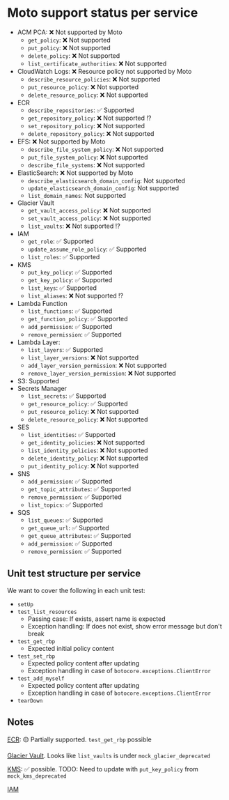 # Moto support status per service

* ACM PCA: ❌ Not supported by Moto
  * `get_policy`: ❌ Not supported
  * `put_policy`: ❌ Not supported
  * `delete_policy`: ❌ Not supported
  * `list_certificate_authorities`: ❌ Not supported
* CloudWatch Logs: ❌ Resource policy not supported by Moto
  * `describe_resource_policies`: ❌ Not supported
  * `put_resource_policy`: ❌ Not supported
  * `delete_resource_policy`: ❌ Not supported
* ECR
  * `describe_repositories`: ✅ Supported
  * `get_repository_policy`: ❌ Not supported ⁉️
  * `set_repository_policy`: ❌ Not supported
  * `delete_repository_policy`: ❌ Not supported
* EFS: ❌ Not supported by Moto
  * `describe_file_system_policy`: ❌ Not supported
  * `put_file_system_policy`: ❌ Not supported
  * `describe_file_systems`: ❌ Not supported
* ElasticSearch: ❌ Not supported by Moto
  * `describe_elasticsearch_domain_config`: Not supported
  * `update_elasticsearch_domain_config`: Not supported
  * `list_domain_names`: Not supported
* Glacier Vault
  * `get_vault_access_policy`: ❌ Not supported
  * `set_vault_access_policy`: ❌ Not supported
  * `list_vaults`: ❌ Not supported ⁉️
* IAM
  * `get_role`: ✅ Supported
  * `update_assume_role_policy`: ✅ Supported
  * `list_roles`: ✅ Supported
* KMS
  * `put_key_policy`: ✅ Supported
  * `get_key_policy`: ✅ Supported
  * `list_keys`: ✅ Supported
  * `list_aliases`: ❌ Not supported ⁉️
* Lambda Function
  * `list_functions`: ✅ Supported
  * `get_function_policy`: ✅ Supported
  * `add_permission`: ✅ Supported
  * `remove_permission`: ✅ Supported
* Lambda Layer:
  * `list_layers`: ✅ Supported
  * `list_layer_versions`: ❌ Not supported
  * `add_layer_version_permission`: ❌ Not supported
  * `remove_layer_version_permission`: ❌ Not supported
* S3: Supported
* Secrets Manager
  * `list_secrets`: ✅ Supported
  * `get_resource_policy`: ✅ Supported
  * `put_resource_policy`: ❌ Not supported
  * `delete_resource_policy`: ❌ Not supported
* SES
  * `list_identities`: ✅ Supported
  * `get_identity_policies`: ❌ Not supported
  * `list_identity_policies`: ❌ Not supported
  * `delete_identity_policy`: ❌ Not supported
  * `put_identity_policy`: ❌ Not supported
* SNS
  * `add_permission`: ✅ Supported
  * `get_topic_attributes`: ✅ Supported
  * `remove_permission`: ✅ Supported
  * `list_topics`: ✅ Supported
* SQS
  * `list_queues`: ✅ Supported
  * `get_queue_url`: ✅ Supported
  * `get_queue_attributes`: ✅ Supported
  * `add_permission`: ✅ Supported
  * `remove_permission`: ✅ Supported

## Unit test structure per service

We want to cover the following in each unit test:
* `setUp`
* `test_list_resources`
  * Passing case: If exists, assert name is expected
  * Exception handling: If does not exist, show error message but don't break
* `test_get_rbp`
  * Expected initial policy content
* `test_set_rbp`
  * Expected policy content after updating
  * Exception handling in case of `botocore.exceptions.ClientError`
* `test_add_myself`
  * Expected policy content after updating
  * Exception handling in case of `botocore.exceptions.ClientError`
* `tearDown`

## Notes

[ECR](https://github.com/spulec/moto/blob/master/tests/test_ecr/test_ecr_boto3.py): 🟡 Partially supported. `test_get_rbp` possible

[Glacier Vault](https://github.com/spulec/moto/tree/master/tests/test_glacier). Looks like `list_vaults` is under `mock_glacier_deprecated`

[KMS](https://github.com/spulec/moto/blob/9db62d32bf70e18f315305b7915d199e3ba1210a/tests/test_kms/test_kms.py#L269): ✅ possible. TODO: Need to update with `put_key_policy` from `mock_kms_deprecated`

[IAM](https://github.com/spulec/moto/blob/fe9f1dfe140a8f52746b964df121ae1a13fdf93d/moto/iam/responses.py#L253)